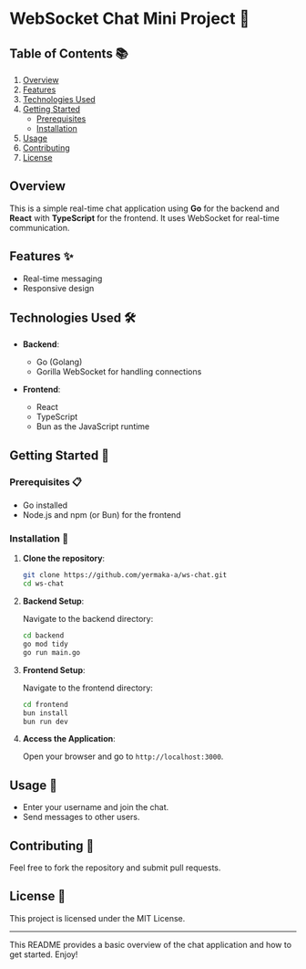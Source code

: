 # WebSocket Chat Mini Project 💬

## Table of Contents 📚

1. [Overview](#overview)
2. [Features](#features)
3. [Technologies Used](#technologies-used)
4. [Getting Started](#getting-started)
   - [Prerequisites](#prerequisites)
   - [Installation](#installation)
5. [Usage](#usage)
6. [Contributing](#contributing)
7. [License](#license)

## Overview

This is a simple real-time chat application using **Go** for the backend and **React** with **TypeScript** for the frontend. It uses WebSocket for real-time communication.

## Features ✨

- Real-time messaging
- Responsive design

## Technologies Used 🛠️

- **Backend**: 
  - Go (Golang)
  - Gorilla WebSocket for handling connections

- **Frontend**: 
  - React
  - TypeScript
  - Bun as the JavaScript runtime

## Getting Started 🚀

### Prerequisites 📋

- Go installed
- Node.js and npm (or Bun) for the frontend

### Installation 🧰

1. **Clone the repository**:

   ```bash
   git clone https://github.com/yermaka-a/ws-chat.git
   cd ws-chat
   ```

2. **Backend Setup**:

   Navigate to the backend directory:

   ```bash
   cd backend
   go mod tidy
   go run main.go
   ```

3. **Frontend Setup**:

   Navigate to the frontend directory:

   ```bash
   cd frontend
   bun install
   bun run dev
   ```

4. **Access the Application**:

   Open your browser and go to `http://localhost:3000`.

## Usage 📝

- Enter your username and join the chat.
- Send messages to other users.

## Contributing 🤝

Feel free to fork the repository and submit pull requests.

## License 📄

This project is licensed under the MIT License. 

---

This README provides a basic overview of the chat application and how to get started. Enjoy!